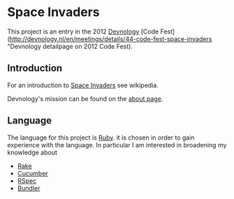 Space Invaders
==============

This project is an entry in the 2012 [Devnology](http://devnology.nl/ "Devnology homepage")
[Code Fest](http://devnology.nl/en/meetings/details/44-code-fest-space-invaders "Devnology detailpage on 2012 Code Fest).

Introduction
------------

For an introduction to [Space Invaders](http://en.wikipedia.org/wiki/Space_Invaders "Wikipedia on Space Invaders") see
wikipedia.

Devnology's mission can be found on the [about page](http://devnology.nl/en/about-devnology "About Devnology").

Language
--------

The language for this project is [Ruby](http://www.ruby-lang.org/en/ "The Ruby website").
it is chosen in order to gain experience with the language. In
particular I am interested in broadening my knowledge about

* [Rake](http://rake.rubyforge.org/ "Documentation on Ruby Make")
* [Cucumber](http://cukes.info/ "Cucumber website")
* [RSpec](http://rspec.info/ "Documentation on RSPec")
* [Bundler](http://gembundler.com/ "Bundler website")